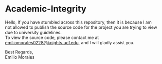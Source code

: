 # Academic-Integrity
Hello, 
If you have stumbled across this repository, then it is because I am not allowed to publish the source code for the project you are trying to view due to university guidelines.<br />
To view the source code, please contact me at emiliomorales0228@knights.ucf.edu, and I will gladly assist you. <br />

Best Regards,<br />
Emilio Morales
